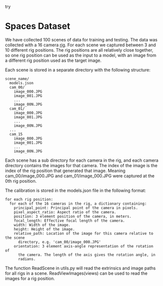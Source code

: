 try

# Spaces Dataset

We have collected 100 scenes of data for training and testing. The data was
collected with a 16 camera [rig](docs/rigs.pdf). For each scene we captured between 3 and 10
different rig positions. The rig positions are all relatively close together, so
one rig position can be used as the input to a model, with an image from a
different rig position used as the target image.

Each scene is stored in a separate directory with the following structure:

    scene_name/
      models.json
      cam_00/
        image_000.JPG
        image_001.JPG
        ...
        image_00N.JPG
      cam_01/
        image_000.JPG
        image_001.JPG
        ...
        image_00N.JPG
      ...
      cam_15
        image_000.JPG
        image_001.JPG
        ...
        image_00N.JPG

Each scene has a sub directory for each camera in the rig, and each camera
directory contains the images for that camera. The index of the image is the
index of the rig position that generated that image. Meaning
cam_00/image_000.JPG and cam_01/image_000.JPG were captured at the 0th rig
position.

The calibration is stored in the models.json file in the following format:

    for each rig position:
      for each of the 16 cameras in the rig, a dictionary containing:
        principal_point: Principal point of the camera in pixels.
        pixel_aspect_ratio: Aspect ratio of the camera.
        position: 3 element position of the camera, in meters.
        focal_length: Effective focal length of the camera.
        width: Width of the image.
        height: Height of the image.
        relative_path: Location of the image for this camera relative to the scene
          directory, e.g. 'cam_00/image_000.JPG'
        orientation: 3 element axis-angle representation of the rotation of
          the camera. The length of the axis gives the rotation angle, in
          radians.

The function ReadScene in utils.py will read the extrinsics and image paths for
all rigs in a scene. ReadViewImages(views) can be used to read the images for a
rig position.
